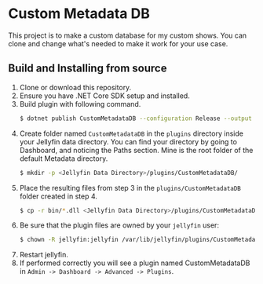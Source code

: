 # Custom Metadata DB

This project is to make a custom database for my custom shows. You can clone and change what's needed to make it work for your use case.

## Build and Installing from source

1. Clone or download this repository.
2. Ensure you have .NET Core SDK setup and installed.
3. Build plugin with following command.
   ```bash
   $ dotnet publish CustomMetadataDB --configuration Release --output bin
   ```
4. Create folder named `CustomMetadataDB` in the `plugins` directory inside your Jellyfin data
   directory. You can find your directory by going to Dashboard, and noticing the Paths section.
   Mine is the root folder of the default Metadata directory.
   ```bash
   $ mkdir -p <Jellyfin Data Directory>/plugins/CustomMetadataDB/
   ```
5. Place the resulting files from step 3 in the `plugins/CustomMetadataDB` folder created in step 4.
   ```bash
   $ cp -r bin/*.dll <Jellyfin Data Directory>/plugins/CustomMetadataDB/`
   ```
6. Be sure that the plugin files are owned by your `jellyfin` user:
   ```bash
   $ chown -R jellyfin:jellyfin /var/lib/jellyfin/plugins/CustomMetadataDB/
   ```
7. Restart jellyfin.
8. If performed correctly you will see a plugin named CustomMetadataDB in `Admin -> Dashboard -> Advanced -> Plugins`.

